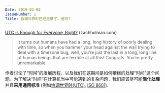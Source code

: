 ```yaml
---
Date: 2019-03-03
IssueNumber: 1
Title: 协调世界时已经足够了，是吗?
---
```


[UTC is Enough for Everyone, Right?](https://zachholman.com/talk/utc-is-enough-for-everyone-right) (zachholman.com)

> It turns out humans have had a long, long history of poorly dealing with time, so when you hammer your head against the wall trying to deal with a timezone bug, well, you’re just the last in a long, long line of human beings that are terrible at all this! Congrats. You’re pretty unremarkable.

作者讨论了“时间”的发展历程，以及我们在这期间是如何糟糕的处理“时间”这个问题。为了解决“时间”在计算机当中可能遇到的复杂问题，我们应该尽可能**简化处理**并且**采用通用标准** (例如[协调世界时(UTC)](https://zh.wikipedia.org/wiki/%E5%8D%8F%E8%B0%83%E4%B8%96%E7%95%8C%E6%97%B6), [ISO 8601](https://zh.wikipedia.org/wiki/ISO_8601)).